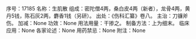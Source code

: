 序号：17185
名称：生肌散
组成：密陀僧4两，桑白皮4两（新者），龙骨4两，黄丹5钱，陈石灰2两，麝香1钱（另研）。
出处：《伤科汇纂》卷八。
主治：刀镰斧伤。
加减：None
功效：None
用法用量：干掺之。
制备方法：上为细末。
临床应用：None
各家论述：None
用药禁忌：None
附注：None
